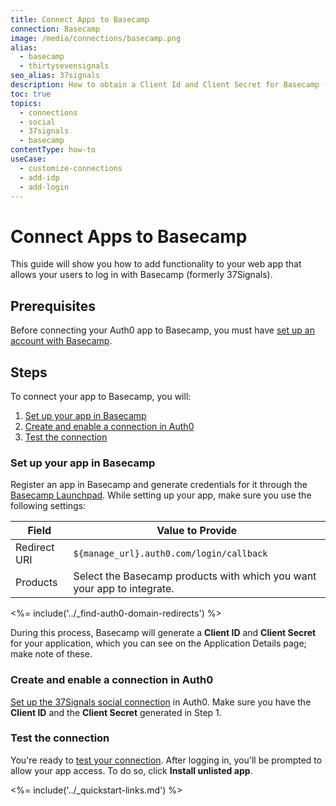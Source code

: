 ```yaml
---
title: Connect Apps to Basecamp
connection: Basecamp
image: /media/connections/basecamp.png
alias:
  - basecamp
  - thirtysevensignals
seo_alias: 37signals
description: How to obtain a Client Id and Client Secret for Basecamp (formerly 37Signals).
toc: true
topics:
  - connections
  - social
  - 37signals
  - basecamp
contentType: how-to
useCase:
  - customize-connections
  - add-idp
  - add-login
---
```


# Connect Apps to Basecamp

This guide will show you how to add functionality to your web app that allows your users to log in with Basecamp (formerly 37Signals).

## Prerequisites

Before connecting your Auth0 app to Basecamp, you must have [set up an account with Basecamp](https://basecamp.com/).

## Steps

To connect your app to Basecamp, you will:

1. [Set up your app in Basecamp](#set-up-your-app-in-basecamp)
2. [Create and enable a connection in Auth0](#create-and-enable-a-connection-in-auth0)
3. [Test the connection](#test-the-connection)

### Set up your app in Basecamp

Register an app in Basecamp and generate credentials for it through the [Basecamp Launchpad](https://integrate.37signals.com/). While setting up your app, make sure you use the following settings:

| Field | Value to Provide |
| - | - |
| Redirect URI | `${manage_url}.auth0.com/login/callback` |
| Products | Select the Basecamp products with which you want your app to integrate. |

<%= include('../_find-auth0-domain-redirects') %>

During this process, Basecamp will generate a **Client ID** and **Client Secret** for your application, which you can see on the Application Details page; make note of these.

### Create and enable a connection in Auth0

[Set up the 37Signals social connection](/dashboard/guides/connections/set-up-connections-social) in Auth0. Make sure you have the **Client ID** and the **Client Secret** generated in Step 1.

### Test the connection

You're ready to [test your connection](/dashboard/guides/connections/test-connections-social). After logging in, you'll be prompted to allow your app access. To do so, click **Install unlisted app**.

<%= include('../_quickstart-links.md') %>